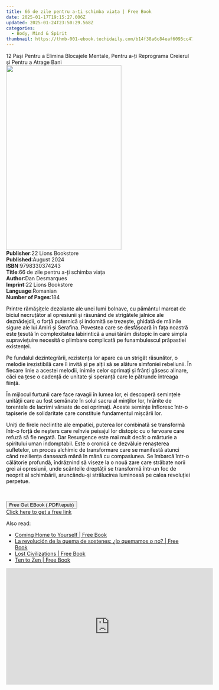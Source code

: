 ```yaml
---
title: 66 de zile pentru a-ți schimba viața | Free Book
date: 2025-01-17T19:15:27.006Z
updated: 2025-01-24T23:50:29.568Z
categories:
  - Body, Mind & Spirit
thumbnail: https://thmb-001-ebook.techidaily.com/b14f38a6c84eaf6095cc4735580f5e47aa2b178fd8a8c2bc1e19bb5d72734bd6.jpg
---
```

<main id="book-container">
  <div class="flex flex-col">
    <div class="book-brief flex-1 py-6 px-4 sm:p-6 md:py-10 md:px-8">
      <!-- brief-->
      <div class="book-brief-main">
        12 Pași Pentru a Elimina Blocajele Mentale, Pentru a-ți Reprograma
        Creierul și Pentru a Atrage Bani
      </div>
    </div>
    <div
      class="book-meta-info flex-1 grid gap-4 col-start-1 col-end-3 row-start-1 sm:mb-6 sm:grid-cols-4 lg:gap-6 lg:col-start-2 lg:row-end-6 lg:row-span-6 lg:mb-0"
    >
      <div
        class="book-meta-info-left place-content-center mt-4 p-4 text-sm leading-6 col-start-2 col-span-2 dark:text-slate-400"
      >
        <img
          class="w-full h-500 object-cover rounded-lg sm:h-255 sm:col-span-2 lg:col-span-full"
          src="https://img-001-ebook.techidaily.com/e547d02ac4fed05f604c30e027b01aa3126ab535c1711a7b7b971c5dd74bddc2.jpg"
          alt=""
          width="312"
          height="500"
        />
      </div>
      <div
        class="book-meta-info-right mt-2 col-start-1 row-start-2 col-span-3 self-center"
      >
        <!-- meta data  -->
        <div class="flex flex-col px-4 md:px-8">
          <div class="flex-1">
            <strong>Publisher</strong>:<span class="px-2"
              >22 Lions Bookstore</span
            >
          </div>
          <div class="flex-1">
            <strong>Published</strong>:<span class="px-2">August 2024</span>
          </div>
          <div class="flex-1">
            <strong>ISBN</strong>:<span class="px-2">9798330374243</span>
          </div>
          <div class="flex-1">
            <strong>Title</strong>:<span class="px-2"
              >66 de zile pentru a-ți schimba viața</span
            >
          </div>
          <div class="flex-1">
            <strong>Author</strong>:<span class="px-2">Dan Desmarques</span>
          </div>
          <div class="flex-1">
            <strong>Imprint</strong>:<span class="px-2"
              >22 Lions Bookstore</span
            >
          </div>
          <div class="flex-1">
            <strong>Language</strong>:<span class="px-2">Romanian</span>
          </div>
          <div class="flex-1">
            <strong>Number of Pages</strong>:<span class="px-2">184</span>
          </div>
        </div>
      </div>
    </div>
    <div class="book-description flex-1 py-6 px-4 sm:p-6 md:py-10 md:px-8">
      <div class="book-description-main">
        <div accordion-content="" id="description">
          <p>
            <span style="color: rgb(0, 0, 0)"
              >Printre rămășițele dezolante ale unei lumi bolnave, cu pământul
              marcat de biciul necruțător al opresiunii și răsunând de
              strigătele jalnice ale deznădejdii, o forță puternică și indomită
              se trezește, ghidată de mâinile sigure ale lui Amiri și Serafina.
              Povestea care se desfășoară în fața noastră este țesută în
              complexitatea labirintică a unui tărâm distopic în care simpla
              supraviețuire necesită o plimbare complicată pe funambulescul
              prăpastiei existenței.&nbsp;</span
            >
          </p>
          <p>
            <span style="color: rgb(0, 0, 0)"
              >Pe fundalul dezintegrării, rezistența lor apare ca un strigăt
              răsunător, o melodie irezistibilă care îi invită și pe alții să se
              alăture simfoniei rebeliunii. În fiecare linie a acestei melodii,
              inimile celor oprimați și frânți găsesc alinare, căci ea țese o
              cadență de unitate și speranță care le pătrunde întreaga
              ființă.</span
            >
          </p>
          <p>
            <span style="color: rgb(0, 0, 0)"
              >În mijlocul furtunii care face ravagii în lumea lor, ei descoperă
              semințele unității care au fost semănate în solul sacru al
              minților lor, hrănite de torentele de lacrimi vărsate de cei
              oprimați. Aceste semințe înfloresc într-o tapiserie de
              solidaritate care constituie fundamentul mișcării lor.&nbsp;</span
            >
          </p>
          <p>
            <span style="color: rgb(0, 0, 0)"
              >Uniți de firele neclintite ale empatiei, puterea lor combinată se
              transformă într-o forță de neșters care reînvie peisajul lor
              distopic cu o fervoare care refuză să fie negată. Dar Resurgence
              este mai mult decât o mărturie a spiritului uman indomptabil. Este
              o cronică ce dezvăluie renașterea sufletelor, un proces alchimic
              de transformare care se manifestă atunci când reziliența dansează
              mână în mână cu compasiunea. Se îmbarcă într-o călătorie profundă,
              îndrăznind să viseze la o nouă zare care străbate norii grei ai
              opresiunii, unde scânteile dreptății se transformă într-un foc de
              neoprit al schimbării, aruncându-și strălucirea luminoasă pe calea
              revoluției perpetue.</span
            >
          </p>
          <p><br /></p>
        </div>
        <div class="accordion-fader"></div>
      </div>
    </div>
    <div class="book-excerpts flex-1 py-6 px-4 sm:p-6 md:py-10 md:px-8"></div>
    <div
      class="book-about-author flex-1 py-6 px-4 sm:p-6 md:py-10 md:px-8"
    ></div>
    <div class="book-free-get flex-1 py-6 px-4 sm:p-6 md:py-10 md:px-8">
      <button
        id="btn-free-get"
        class="bg-blue-500 hover:bg-blue-700 text-white font-bold py-2 px-4 rounded"
      >
        Free Get EBook (.PDF/.epub)
      </button>
      <div id="countdown-display" class="px-2 text-lg mt-2"></div>
      <a
        id="free-link"
        class="hidden bg-blue-500 hover:bg-blue-700 text-white font-bold py-2 px-4 rounded"
        href="https://www.ebooks.com/en-us/book/211446131/66-de-zile-pentru-a-i-schimba-via-a/dan-desmarques/"
        target="_blank"
        >Click here to get a free link</a
      >
    </div>
    <script>
      let countdownTime = 0;
      let countdownInterval = null;
      document
        .getElementById('btn-free-get')
        .addEventListener('click', startCountdown);
      function startCountdown() {
        countdownTime = new Date().getTime() + 60000 * 3;
        countdownInterval = setInterval(updateCountdown, 1000);
        document.getElementById('btn-free-get').disabled = true;
        document
          .getElementById('btn-free-get')
          .classList.add('bg-gray-500', 'cursor-not-allowed');
      }
      function updateCountdown() {
        let currentTime = new Date().getTime();
        let timeLeft = countdownTime - currentTime;
        let secondsLeft = Math.floor(timeLeft / 1000);
        document.getElementById('countdown-display').innerHTML =
          `Remaining time: ${secondsLeft} seconds.`;
        if (secondsLeft <= 0) {
          clearInterval(countdownInterval);
          document.getElementById('btn-free-get').classList.add('hidden');
          document.getElementById('free-link').classList.remove('hidden');
          document.getElementById('countdown-display').innerHTML = '';
        }
      }
    </script>
  </div>
</main>

<ins class="adsbygoogle"
      style="display:block"
      data-ad-client="ca-pub-7571918770474297"
      data-ad-slot="8358498916"
      data-ad-format="auto"
      data-full-width-responsive="true"></ins>
    

<span class="atpl-alsoreadstyle">Also read:</span>
<div><ul>
<li><a href="https://novels-ebooks.techidaily.com/209749541-9781984826824-coming-home-to-yourself/"><u>Coming Home to Yourself | Free Book</u></a></li>
<li><a href="https://novels-ebooks.techidaily.com/209749072-9781071500309-la-revolucion-de-la-quema-de-sostenes-lo-quemamos-o-no/"><u>La revolución de la quema de sostenes: ¿lo quemamos o no? | Free Book</u></a></li>
<li><a href="https://novels-ebooks.techidaily.com/209750872-9781578595570-lost-civilizations/"><u>Lost Civilizations | Free Book</u></a></li>
<li><a href="https://novels-ebooks.techidaily.com/209749336-9781452182865-ten-to-zen/"><u>Ten to Zen | Free Book</u></a></li>
</ul></div>

<!-- affiliate ads begin -->
<iframe width="560" height="315" src="https://www.youtube.com/embed/X18Dq7rV-xI?si=twFfXIPD0TFmC5EM" title="YouTube video player" frameborder="0" allow="accelerometer; autoplay; clipboard-write; encrypted-media; gyroscope; picture-in-picture; web-share" referrerpolicy="strict-origin-when-cross-origin" allowfullscreen></iframe>
<!-- affiliate ads end -->


